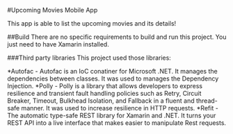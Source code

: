 #Upcoming Movies Mobile App

This app is able to list the upcoming movies and its details!

##Build
There are no specific requirements to build and run this project. You just need to have Xamarin installed.

###Third party libraries
This project used those libraries:

*Autofac - Autofac is an IoC conatiner for Microsoft .NET. It manages the dependencies between classes. It was used to manages the Dependency Injection.
*Polly - Polly is a library that allows developers to express resilience and transient fault handling policies such as Retry, Circuit Breaker, Timeout, Bulkhead Isolation, and Fallback in a fluent and thread-safe manner. It was used to increase resilience in HTTP requests.
*Refit - The automatic type-safe REST library for Xamarin and .NET.  It turns your REST API into a live interface that makes easier to manipulate Rest requests.